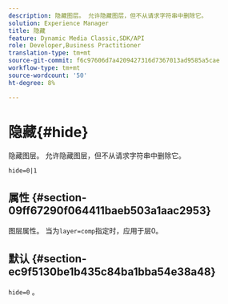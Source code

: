 ```yaml
---
description: 隐藏图层。 允许隐藏图层，但不从请求字符串中删除它。
solution: Experience Manager
title: 隐藏
feature: Dynamic Media Classic,SDK/API
role: Developer,Business Practitioner
translation-type: tm+mt
source-git-commit: f6c97606d7a4209427316d7367013ad9585a5cae
workflow-type: tm+mt
source-wordcount: '50'
ht-degree: 8%

---
```



# 隐藏{#hide}

隐藏图层。 允许隐藏图层，但不从请求字符串中删除它。

`hide=0|1`

## 属性 {#section-09ff67290f064411baeb503a1aac2953}

图层属性。 当为`layer=comp`指定时，应用于层0。

## 默认 {#section-ec9f5130be1b435c84ba1bba54e38a48}

`hide=0` 。
